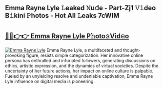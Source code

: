 ## Emma Rayne Lyle 𝙻eaked 𝙽u𝚍e - Part-Zj1 𝚅𝚒deo B𝚒kini 𝙿hotos - Hot All 𝙻eaks 7cWlM

# <h2><a href="http://ld5cx60.urlbe.top/?page=Emma+Rayne+Lyle">🔗🔗👉👉 Emma Rayne Lyle P𝚑oto𝚜Vid𝚎o</a></h2>

[![Emma Rayne Lyle](https://i.imgur.com/eBuTRDB.gif)](http://ld5cx60.urlbe.top/?page=Emma+Rayne+Lyle)
Emma Rayne Lyle, a multifaceted and thought-provoking figure, resists simple categorization. Her innovative online persona has enthralled and infuriated followers, generating discussions on ethics, artistic expression, and the dynamics of virtual societies. Despite the uncertainty of her future actions, her impact on online culture is palpable. Fueled by an unyielding resolve and undeniable captivation, Emma Rayne Lyle influence on digital media is pioneering.
